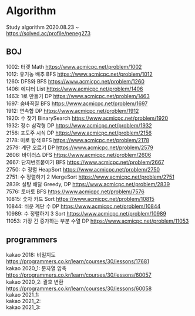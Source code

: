 # Algorithm
Study algorithm 2020.08.23 ~  
https://solved.ac/profile/neneg273  

## BOJ
1002: 터렛 Math https://www.acmicpc.net/problem/1002  
1012: 유기농 배추 BFS https://www.acmicpc.net/problem/1012  
1260: DFS와 BFS https://www.acmicpc.net/problem/1260  
1406: 에디터 List https://www.acmicpc.net/problem/1406  
1463: 1로 만들기 DP https://www.acmicpc.net/problem/1463  
1697: 숨바꼭질 BFS https://www.acmicpc.net/problem/1697  
1912: 연속합 DP https://www.acmicpc.net/problem/1912  
1920: 수 찾기 BinarySearch https://www.acmicpc.net/problem/1920  
1932: 정수 삼각형 DP https://www.acmicpc.net/problem/1932  
2156: 포도주 시식 DP https://www.acmicpc.net/problem/2156  
2178: 미로 탐색 BFS https://www.acmicpc.net/problem/2178  
2579: 계단 오르기 DP https://www.acmicpc.net/problem/2579  
2606: 바이러스 DFS https://www.acmicpc.net/problem/2606  
2667: 단지번호붙이기 BFS https://www.acmicpc.net/problem/2667  
2750: 수 정렬 HeapSort https://www.acmicpc.net/problem/2750  
2751: 수 정렬하기 2 MergeSort https://www.acmicpc.net/problem/2751  
2839: 설탕 배달 Greedy, DP https://www.acmicpc.net/problem/2839  
7576: 토마토 BFS https://www.acmicpc.net/problem/7576  
10815: 숫자 카드 Sort https://www.acmicpc.net/problem/10815  
10844: 쉬운 계단 수 DP https://www.acmicpc.net/problem/10844  
10989: 수 정렬하기 3 Sort https://www.acmicpc.net/problem/10989  
11053: 가장 긴 증가하는 부분 수열 DP https://www.acmicpc.net/problem/11053  
  
  
## programmers
kakao 2018: 비밀지도 https://programmers.co.kr/learn/courses/30/lessons/17681  
kakao 2020_1: 문자열 압축 https://programmers.co.kr/learn/courses/30/lessons/60057  
kakao 2020_2: 괄호 변환 https://programmers.co.kr/learn/courses/30/lessons/60058  
kakao 2021_1:  
kakao 2021_2:  
kakao 2021_3:  
